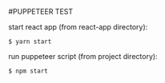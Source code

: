 #PUPPETEER TEST

start react app (from react-app directory):

```
$ yarn start
```

run puppeteer script (from project directory):

```
$ npm start
```
